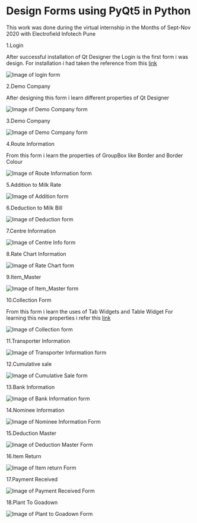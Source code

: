 # **Design Forms using PyQt5 in Python**
 This work was done during the virtual internship in the Months of Sept-Nov 2020 with Electrofield Infotech Pune

1.Login

After successful installation of Qt Designer the Login is the first form i was design.
For installation i had taken the reference from this [link](https://www.programmersought.com/article/5165681028/)

![Image of login form ](/Form_Images/Login.png)

2.Demo Company

After designing this form i learn different properties of Qt Designer

![Image of Demo Company form ](/Form_Images/Company.png)

3.Demo Company

![Image of Demo Company form ](/Form_Images/Company_demo1.png)

4.Route Information

From this form i learn the properties of GroupBox like Border and Border Colour

![Image of Route Information form ](/Form_Images/Route_info.png)

5.Addition to Milk Rate

![Image of Addition form ](/Form_Images/Addition.png)

6.Deduction to Milk Bill

![Image of Deduction form ](/Form_Images/Deduction.png)

7.Centre Information

![Image of Centre Info form ](/Form_Images/Centre.png)

8.Rate Chart Information

![Image of Rate Chart form ](/Form_Images/RtChrt_Info.png)

9.Item_Master

![Image of Item_Master form ](/Form_Images/Item_master.png)

10.Collection Form

From this form i learn the uses of Tab Widgets and Table Widget
For learning this new properties i refer this 
 [link](https://doc.qt.io/archives/qt-4.8/designer-using-containers.html)

 ![Image of Collection form ](/Form_Images/Collection.png)

11.Transporter Information

![Image of Transporter Information form ](/Form_Images/Transporter_info.png)

12.Cumulative sale

![Image of Cumulative Sale form ](/Form_Images/Cumulative_sale.png)

13.Bank Information

![Image of Bank Information form ](/Form_Images/Bank_info.png)

14.Nominee Information

![Image of Nominee Information Form ](/Form_Images/Nominee_info.png)

15.Deduction Master

![Image of Deduction Master Form ](/Form_Images/Deduction_master.png)

16.Item Return

![Image of Item return Form ](/Form_Images/Item_return.png)

17.Payment Received

![Image of Payment Received Form ](/Form_Images/Payment_received.png)

18.Plant To Goadown

![Image of Plant to Goadown Form ](/Form_Images/PlantToGoadown.png)